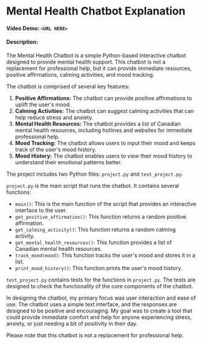 # Mental Health Chatbot Explanation

#### Video Demo:  `<URL HERE>`

#### Description:

The Mental Health Chatbot is a simple Python-based interactive chatbot designed to provide mental health support. This chatbot is not a replacement for professional help, but it can provide immediate resources, positive affirmations, calming activities, and mood tracking.

The chatbot is comprised of several key features:

1. **Positive Affirmations:** The chatbot can provide positive affirmations to uplift the user's mood.
2. **Calming Activities:** The chatbot can suggest calming activities that can help reduce stress and anxiety.
3. **Mental Health Resources:** The chatbot provides a list of Canadian mental health resources, including hotlines and websites for immediate professional help.
4. **Mood Tracking:** The chatbot allows users to input their mood and keeps track of the user's mood history.
5. **Mood History:** The chatbot enables users to view their mood history to understand their emotional patterns better.

The project includes two Python files: `project.py` and `test_project.py`.

`project.py` is the main script that runs the chatbot. It contains several functions:

- `main()`: This is the main function of the script that provides an interactive interface to the user.
- `get_positive_affirmation()`: This function returns a random positive affirmation.
- `get_calming_activity()`: This function returns a random calming activity.
- `get_mental_health_resources()`: This function provides a list of Canadian mental health resources.
- `track_mood(mood)`: This function tracks the user's mood and stores it in a list.
- `print_mood_history()`: This function prints the user's mood history.

`test_project.py` contains tests for the functions in `project.py`. The tests are designed to check the functionality of the core components of the chatbot.

In designing the chatbot, my primary focus was user interaction and ease of use. The chatbot uses a simple text interface, and the responses are designed to be positive and encouraging. My goal was to create a tool that could provide immediate comfort and help for anyone experiencing stress, anxiety, or just needing a bit of positivity in their day.

Please note that this chatbot is not a replacement for professional help. 
